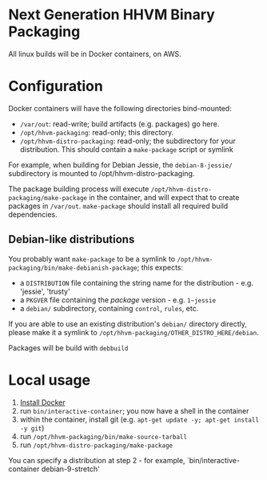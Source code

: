 Next Generation HHVM Binary Packaging
=====================================

All linux builds will be in Docker containers, on AWS.

Configuration
=============

Docker containers will have the following directories bind-mounted:

 - `/var/out`: read-write; build artifacts (e.g. packages) go here.
 - `/opt/hhvm-packaging`: read-only; this directory.
 - `/opt/hhvm-distro-packaging`: read-only; the subdirectory for your
   distribution. This should contain a `make-package` script or symlink

For example, when building for Debian Jessie, the `debian-8-jessie/`
subdirectory is mounted to /opt/hhvm-distro-packaging.

The package building process will execute
`/opt/hhvm-distro-packaging/make-package` in the container, and will
expect that to create packages in `/var/out`. `make-package` should install
all required build dependencies.

Debian-like distributions
-------------------------

You probably want `make-package` to be a symlink to `/opt/hhvm-packaging/bin/make-debianish-package`; this expects:

 - a `DISTRIBUTION` file containing the string name for the distribution - e.g. 'jessie', 'trusty'
 - a `PKGVER` file containing the *package* version - e.g. `1~jessie`
 - a `debian/` subdirectory, containing `control`, `rules`, etc.

If you are able to use an existing distribution's `debian/` directory directly, please make it a symlink to
`/opt/hhvm-packaging/OTHER_DISTRO_HERE/debian`.

Packages will be build with `debbuild`

Local usage
===========

1. [Install Docker](https://www.docker.com/get-docker)
2. run `bin/interactive-container`; you now have a shell in the container
3. within the container, install git (e.g. `apt-get update -y; apt-get install -y git`)
4. run `/opt/hhvm-packaging/bin/make-source-tarball`
5. run `/opt/hhvm-distro-packaging/make-package`

You can specify a distribution at step 2 - for example, `bin/interactive-container debian-9-stretch'
